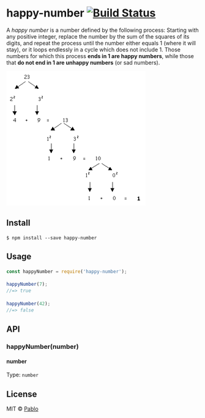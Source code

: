 # happy-number [![Build Status](https://travis-ci.org/ghpabs/happy-number.svg?branch=master)](https://travis-ci.org/ghpabs/happy-number)

A *happy number* is a number defined by the following process: Starting with any positive integer, replace the number by the sum of the squares of its digits, and repeat the process until the number either equals 1 (where it will stay), or it loops endlessly in a cycle which does not include 1. Those numbers for which this process **ends in 1 are happy numbers**, while those that **do not end in 1 are unhappy numbers** (or sad numbers).

![happy-number](happy-number.gif)

## Install

```
$ npm install --save happy-number
```


## Usage

```js
const happyNumber = require('happy-number');

happyNumber(7);
//=> true

happyNumber(42);
//=> false
```


## API

### happyNumber(number)

#### number

Type: `number`



## License

MIT © [Pablo](https://github.com/ghpabs/happy-number)
